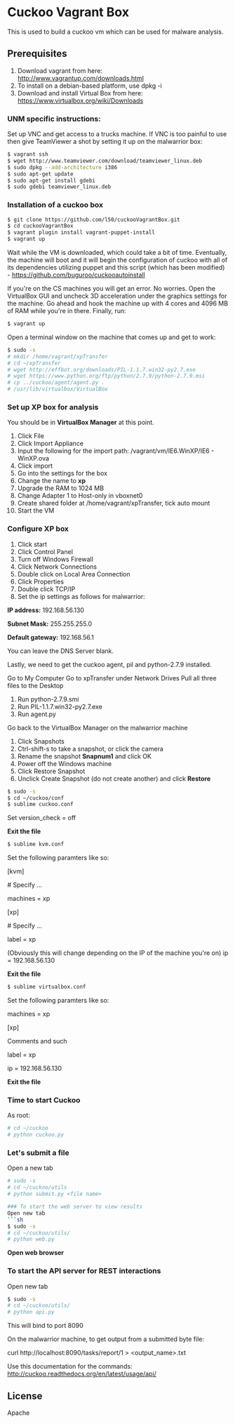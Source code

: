 # Cuckoo Vagrant Box
This is used to build a cuckoo vm which can be used for malware analysis.

## Prerequisites
1. Download vagrant from here: http://www.vagrantup.com/downloads.html
2. To install on a debian-based platform, use dpkg -i
3. Download and install Virtual Box from here: https://www.virtualbox.org/wiki/Downloads

### UNM specific instructions:
Set up VNC and get access to a trucks machine. If VNC is too painful to use then give TeamViewer a shot by setting it up on the malwarrior box:
```sh
$ vagrant ssh
$ wget http://www.teamviewer.com/download/teamviewer_linux.deb
$ sudo dpkg --add-architecture i386
$ sudo apt-get update
$ sudo apt-get install gdebi
$ sudo gdebi teamviewer_linux.deb
```

### Installation of a cuckoo box
```sh
$ git clone https://github.com/l50/cuckooVagrantBox.git
$ cd cuckooVagrantBox
$ vagrant plugin install vagrant-puppet-install
$ vagrant up
```
Wait while the VM is downloaded, which could take a bit of time. Eventually, the machine will boot and it will begin the configuration of cuckoo with all of its dependencies utilizing puppet and this script (which has been modified) - https://github.com/buguroo/cuckooautoinstall

If you're on the CS machines you will get an error. No worries.
Open the VirtualBox GUI and uncheck 3D acceleration under the graphics settings for the machine. Go ahead and hook the machine up with 4 cores and 4096 MB of RAM while you're in there. Finally, run:
```sh
$ vagrant up
```

Open a terminal window on the machine that comes up and get to work:

```sh
$ sudo -s
# mkdir /home/vagrant/xpTransfer
# cd ~/xpTransfer
# wget http://effbot.org/downloads/PIL-1.1.7.win32-py2.7.exe
# wget https://www.python.org/ftp/python/2.7.9/python-2.7.9.msi
# cp ../cuckoo/agent/agent.py .
# /usr/lib/virtualbox/VirtualBox
```

### Set up XP box for analysis
You should be in **VirtualBox Manager** at this point.
1. Click File
2. Click Import Appliance
3. Input the following for the import path: /vagrant/vm/IE6.WinXP/IE6 - WinXP.ova
4. Click import
5. Go into the settings for the box
6. Change the name to **xp**
7. Upgrade the RAM to 1024 MB
8. Change Adapter 1 to Host-only in vboxnet0
9. Create shared folder at /home/vagrant/xpTransfer, tick auto mount
10. Start the VM

### Configure XP box
1. Click start
2. Click Control Panel
3. Turn off Windows Firewall
4. Click Network Connections
5. Double click on Local Area Connection
6. Click Properties
7. Double click TCP/IP
8. Set the ip settings as follows for malwarrior: 

**IP address:** 192.168.56.130 

**Subnet Mask:** 255.255.255.0

**Default gateway:** 192.168.56.1

You can leave the DNS Server blank.

Lastly, we need to get the cuckoo agent, pil and python-2.7.9 installed.

Go to My Computer
Go to xpTransfer under Network Drives
Pull all three files to the Desktop
1. Run python-2.7.9.smi
2. Run PIL-1.1.7.win32-py2.7.exe
3. Run agent.py

Go back to the VirtualBox Manager on the malwarrior machine
1. Click Snapshots
2. Ctrl-shift-s to take a snapshot, or click the camera
3. Rename the snapshot **Snapnum1** and click OK
4. Power off the Windows machine
5. Click Restore Snapshot
6. Unclick Create Snapshot (do not create another) and click **Restore**

```sh
$ sudo -s
$ cd ~/cuckoo/conf
$ sublime cuckoo.conf
```

Set version_check = off

**Exit the file**
```sh
$ sublime kvm.conf
```

Set the following paramters like so:

[kvm]

\# Specify ...

machines = xp

[xp]

\# Specify ...

label = xp

(Obviously this will change depending on the IP of the machine you're on)
ip = 192.168.56.130

**Exit the file**

```sh
$ sublime virtualbox.conf
```

Set the following paramters like so:

machines = xp

[xp] 

Comments and such

label = xp

ip = 192.168.56.130

**Exit the file**

### Time to start Cuckoo

As root:

```sh
# cd ~/cuckoo
# python cuckoo.py
```

### Let's submit a file
Open a new tab

```sh
# sudo -s
# cd ~/cuckoo/utils
# python submit.py <file name>

### To start the web server to view results
Open new tab
```sh
$ sudo -s
# cd ~/cuckoo/utils/
# python web.py
```

**Open web browser**


### To start the API server for REST interactions
Open new tab
```sh
$ sudo -s
# cd ~/cuckoo/utils/
# python api.py
```

This will bind to port 8090

On the malwarrior machine, to get output from a submitted byte file: 

curl http://localhost:8090/tasks/report/1 > <output_name>.txt

Use this documentation for the commands:
http://cuckoo.readthedocs.org/en/latest/usage/api/

License
----

Apache
